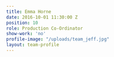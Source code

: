 ```yaml
---
title: Emma Horne
date: 2016-10-01 11:30:00 Z
position: 10
role: Production Co-Ordinator
show-work: 'no'
profile-image: "/uploads/team_jeff.jpg"
layout: team-profile
---
```


